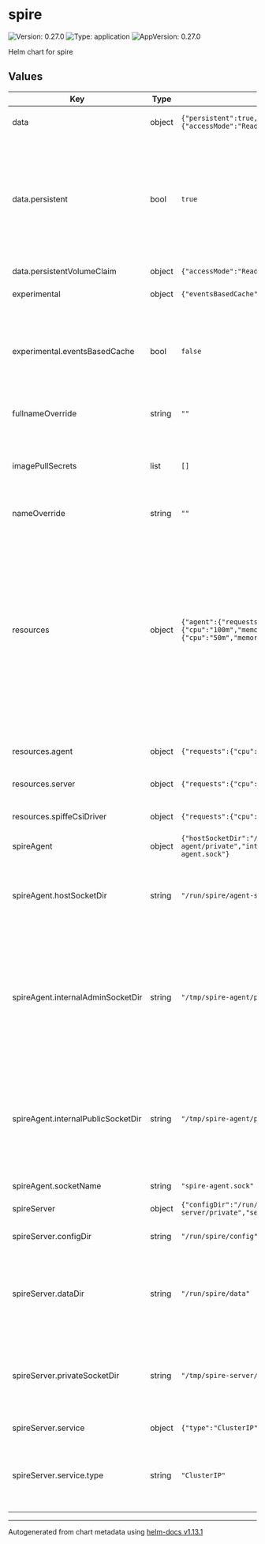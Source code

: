 # spire

![Version: 0.27.0](https://img.shields.io/badge/Version-0.27.0-informational?style=flat-square) ![Type: application](https://img.shields.io/badge/Type-application-informational?style=flat-square) ![AppVersion: 0.27.0](https://img.shields.io/badge/AppVersion-0.27.0-informational?style=flat-square)

Helm chart for spire

## Values

| Key | Type | Default | Description |
|-----|------|---------|-------------|
| data | object | `{"persistent":true,"persistentVolumeClaim":{"accessMode":"ReadWriteOnce","size":"1Gi","storageClass":""}}` | Persistence settings for the SPIRE Server. |
| data.persistent | bool | `true` | Persistence is enabled by default. However, you are recommended to provide your own storage class if you are using a cloud provider or a storage solution that supports dynamic provisioning. |
| data.persistentVolumeClaim | object | `{"accessMode":"ReadWriteOnce","size":"1Gi","storageClass":""}` | Define the PVC if `persistent` is true. |
| experimental | object | `{"eventsBasedCache":false}` | Experimental settings. |
| experimental.eventsBasedCache | bool | `false` | eventsBasedCache is known to significantly improve SPIRE Server performance. It is set to `false` by default, just in case. |
| fullnameOverride | string | `""` | The fullname override of the chart. |
| imagePullSecrets | list | `[]` | Override it with an image pull secret that you need as follows: imagePullSecrets:  - name: my-registry-secret |
| nameOverride | string | `""` | The name override of the chart. |
| resources | object | `{"agent":{"requests":{"cpu":"50m","memory":"512Mi"}},"server":{"requests":{"cpu":"100m","memory":"1Gi"}},"spiffeCsiDriver":{"requests":{"cpu":"50m","memory":"128Mi"}}}` | These are the default resources suitable for a moderate SPIRE usage. Of course, it's best to do your own benchmarks and update these requests and limits to your production needs accordingly. That being said, as a rule of thumb, do not limit the CPU request on SPIRE Agent and SPIRE server. It's best to let them leverage the available excess CPU, if available. |
| resources.agent | object | `{"requests":{"cpu":"50m","memory":"512Mi"}}` | SPIRE Agent resource requests and limits. |
| resources.server | object | `{"requests":{"cpu":"100m","memory":"1Gi"}}` | SPIRE Server resource requests and limits. |
| resources.spiffeCsiDriver | object | `{"requests":{"cpu":"50m","memory":"128Mi"}}` | SPIFFE CSI Driver resource requests and limits. |
| spireAgent | object | `{"hostSocketDir":"/run/spire/agent-sockets","internalAdminSocketDir":"/tmp/spire-agent/private","internalPublicSocketDir":"/tmp/spire-agent/public","socketName":"spire-agent.sock"}` | SPIRE Agent settings. |
| spireAgent.hostSocketDir | string | `"/run/spire/agent-sockets"` | The corresponding SPIRE Agent socket directory on the host. SPIRE Agents and SPIFFE CSI Driver shares this directory. |
| spireAgent.internalAdminSocketDir | string | `"/tmp/spire-agent/private"` | The corresponding SPIRE Agent internal admin directory in the container. The configuration should match the SPIRE Agent configuration and SPIRE Agent DaemonSet. You are advised not to change this value. |
| spireAgent.internalPublicSocketDir | string | `"/tmp/spire-agent/public"` | The corresponding SPIRE Agent internal socket directory in the container. The configuration should match the SPIRE Agent configuration and SPIRE Agent DaemonSet. |
| spireAgent.socketName | string | `"spire-agent.sock"` | The SPIRE Agent socket name. |
| spireServer | object | `{"configDir":"/run/spire/config","dataDir":"/run/spire/data","privateSocketDir":"/tmp/spire-server/private","service":{"type":"ClusterIP"}}` | SPIRE Server settings. |
| spireServer.configDir | string | `"/run/spire/config"` | The configuration directory for the SPIRE Server. |
| spireServer.dataDir | string | `"/run/spire/data"` | The data directory for the SPIRE Server. SPIRE Server’s ConfigMap and StatefulSet should agree on this directory. |
| spireServer.privateSocketDir | string | `"/tmp/spire-server/private"` | The private socket directory for the SPIRE Server. SPIRE Server’s ConfigMap and StatefulSet should agree on this directory. |
| spireServer.service | object | `{"type":"ClusterIP"}` | Service details for the SPIRE Server. |
| spireServer.service.type | string | `"ClusterIP"` | Service type. Possible values are: ClusterIP, NodePort, LoadBalancer. Defaults to `ClusterIP`. |

----------------------------------------------
Autogenerated from chart metadata using [helm-docs v1.13.1](https://github.com/norwoodj/helm-docs/releases/v1.13.1)
